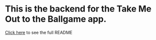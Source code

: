 # This is the backend for the Take Me Out to the Ballgame app.


[Click here](https://github.com/caseymacleod22/project3-frontend) to see the full README